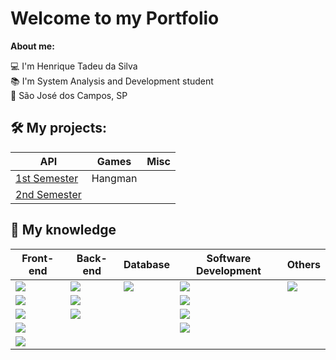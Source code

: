 # Welcome to my Portfolio

**About me:**

💻 I'm Henrique Tadeu da Silva <br/>
📚 I'm System Analysis and Development student <br/>
🏡 São José dos Campos, SP <br/>

## 🛠 My projects:

|API|Games|Misc|
|---|---|---|
|[1st Semester](https://github.com/CodeDontBlow/Scrum-Tutor)|Hangman||
|[2nd Semester](https://github.com/CodeDontBlow/DocEye)|||

## 📖 My knowledge

| Front-end | Back-end | Database | Software Development | Others |
|-----------|----------|----------|-----------------------|--------|
| <img src="https://img.shields.io/badge/HTML5-E34F26?style=for-the-badge&logo=html5&logoColor=white"> | <img src="https://img.shields.io/badge/Python-FFD43B?style=for-the-badge&logo=python&logoColor=blue"> | <img src="https://img.shields.io/badge/MySQL-005C84?style=for-the-badge&logo=mysql&logoColor=white"> | <img src="https://img.shields.io/badge/C-00599C?style=for-the-badge&logo=c&logoColor=white"> | <img src="https://img.shields.io/badge/Microsoft_Office-D83B01?style=for-the-badge&logo=microsoft-office&logoColor=white"> |
| <img src="https://img.shields.io/badge/CSS3-1572B6?style=for-the-badge&logo=css3&logoColor=white"> | <img src="https://img.shields.io/badge/React-20232A?style=for-the-badge&logo=react&logoColor=61DAFB"> |  | <img src="https://img.shields.io/badge/C%2B%2B-00599C?style=for-the-badge&logo=c%2B%2B&logoColor=white"> |  |
| <img src="https://img.shields.io/badge/Bootstrap-563D7C?style=for-the-badge&logo=bootstrap&logoColor=white"> | <img src="https://img.shields.io/badge/JavaScript-323330?style=for-the-badge&logo=javascript&logoColor=F7DF1E"> |  | <img src="https://img.shields.io/badge/C%23-239120?style=for-the-badge&logo=csharp&logoColor=white"> |  |
| <img src="https://img.shields.io/badge/JavaScript-323330?style=for-the-badge&logo=javascript&logoColor=F7DF1E"> |  |  | <img src="https://img.shields.io/badge/Python-FFD43B?style=for-the-badge&logo=python&logoColor=blue"> |  |
| <img src="https://img.shields.io/badge/Figma-F24E1E?style=for-the-badge&logo=figma&logoColor=white"> |  |  |  ||


